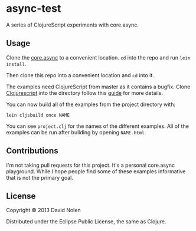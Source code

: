 # async-test

A series of ClojureScript experiments with core.async.

## Usage

Clone the [core.async](http://github.com/clojure/core.async) to a
convenient location. `cd` into the repo and run `lein install`.

Then clone this repo into a convenient location and `cd` into it.

The examples need ClojureScript from master as it contains a bugfix.
Clone [Clojurescript](http://github.com/clojure/clojurescript) into
the directory follow this [guide](https://github.com/emezeske/lein-cljsbuild/wiki/Using-a-Git-Checkout-of-the-ClojureScript-Compiler) for more details.

You can now build all of the examples from the project directory
with:

```
lein cljsbuild once NAME
```

You can see `project.clj` for the names of the different examples. All
of the examples can be run after building by opening
`NAME.html`.

## Contributions

I'm not taking pull requests for this project. It's a personal
core.async playground. While I hope people find some of these examples
informative that is not the primary goal.

## License

Copyright © 2013 David Nolen

Distributed under the Eclipse Public License, the same as Clojure.
